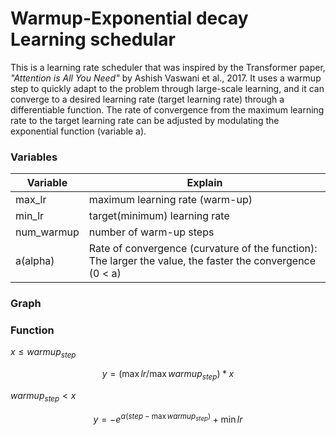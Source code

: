 # Warmup-Exponential decay Learning schedular

This is a learning rate scheduler that was inspired by the Transformer paper, 
_"Attention is All You Need"_ by Ashish Vaswani et al., 2017. 
It uses a warmup step to quickly adapt to the problem through large-scale learning, 
and it can converge to a desired learning rate (target learning rate) through a differentiable function. 
The rate of convergence from the maximum learning rate to the target learning rate can be adjusted by modulating the exponential function (variable a).

### Variables
| Variable | Explain                         |
|----------|---------------------------------|
| max_lr   | maximum learning rate (warm-up) |
| min_lr   | target(minimum) learning rate   |
|num_warmup| number of warm-up steps         |
| a(alpha) | Rate of convergence (curvature of the function): The larger the value, the faster the convergence (0 < a)|

### Graph

### Function

$x \leq warmup_{step}$

$$ y=(\max lr/\max warmup_{step})*x $$

$warmup_{step} < x$

$$ y=-e^{\alpha(step-\max warmup_{step})} + \min lr $$
